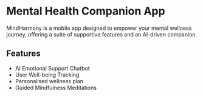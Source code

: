 # Mental Health Companion App

MindHarmony is a mobile app designed to empower your mental wellness journey, offering a suite of supportive features and an AI-driven companion.


## Features

- AI Emotional Support Chatbot  
- User Well-being Tracking  
- Personalised wellness plan  
- Guided Mindfulness Meditations
